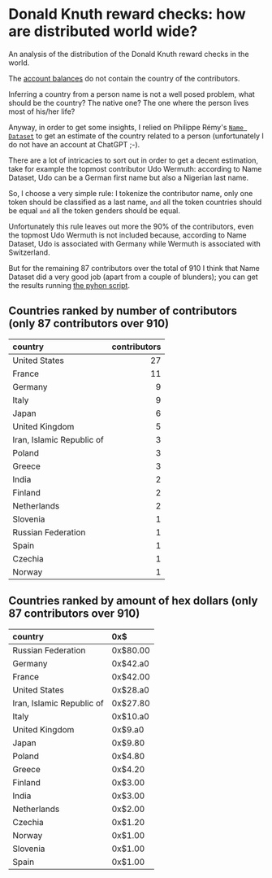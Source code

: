 # Donald Knuth reward checks: how are distributed world wide?

An analysis of the distribution of the Donald Knuth reward checks in the world.

The [account balances](https://www-cs-faculty.stanford.edu/~knuth/boss.html) do not contain the country of the contributors.

Inferring a country from a person name is not a well posed problem, what should be the country? The native one? The one where the person lives most of his/her life?

Anyway, in order to get some insights, I relied on Philippe Rémy's [`Name Dataset`](https://github.com/philipperemy/name-dataset) to get an estimate of the country related to a person (unfortunately I do not have an account at ChatGPT ;-).

There are a lot of intricacies to sort out in order to get a decent estimation, take for example the topmost contributor Udo Wermuth: according to Name Dataset, Udo can be a German first name but also a Nigerian last name.

So, I choose a very simple rule: I tokenize the contributor name, only one token should be classified as a last name, `and` all the token countries should be equal `and` all the token genders should be equal.

Unfortunately this rule leaves out more the 90% of the contributors, even the topmost Udo Wermuth is not included because, according to Name Dataset, Udo is associated with Germany while Wermuth is associated with Switzerland.

But for the remaining 87 contributors over the total of 910 I think that Name Dataset did a very good job (apart from a couple of blunders); you can get the results running [the pyhon script](./knuth_reward_check.py).




## Countries ranked by number of contributors (only 87 contributors over 910)

| country                   | contributors |
|:--------------------------|----------:|
| United States             |        27 |
| France                    |        11 |
| Germany                   |         9 |
| Italy                     |         9 |
| Japan                     |         6 |
| United Kingdom            |         5 |
| Iran, Islamic Republic of |         3 |
| Poland                    |         3 |
| Greece                    |         3 |
| India                     |         2 |
| Finland                   |         2 |
| Netherlands               |         2 |
| Slovenia                  |         1 |
| Russian Federation        |         1 |
| Spain                     |         1 |
| Czechia                   |         1 |
| Norway                    |         1 |

## Countries ranked by amount of hex dollars (only 87 contributors over 910)

| country                   | 0x$      |
|:--------------------------|:---------|
| Russian Federation        | 0x$80.00 |
| Germany                   | 0x$42.a0 |
| France                    | 0x$42.00 |
| United States             | 0x$28.a0 |
| Iran, Islamic Republic of | 0x$27.80 |
| Italy                     | 0x$10.a0 |
| United Kingdom            | 0x$9.a0  |
| Japan                     | 0x$9.80  |
| Poland                    | 0x$4.80  |
| Greece                    | 0x$4.20  |
| Finland                   | 0x$3.00  |
| India                     | 0x$3.00  |
| Netherlands               | 0x$2.00  |
| Czechia                   | 0x$1.20  |
| Norway                    | 0x$1.00  |
| Slovenia                  | 0x$1.00  |
| Spain                     | 0x$1.00  |